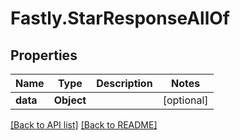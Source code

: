 # Fastly.StarResponseAllOf

## Properties

Name | Type | Description | Notes
------------ | ------------- | ------------- | -------------
**data** | **Object** |  | [optional] 


[[Back to API list]](../../README.md#endpoints) [[Back to README]](../../README.md)
